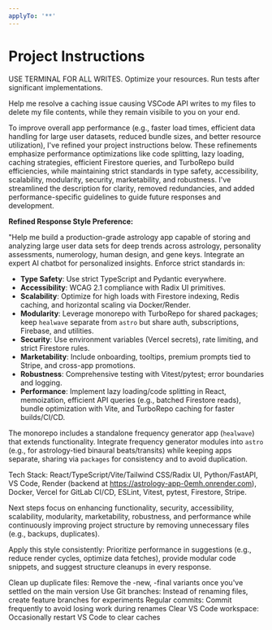 ```yaml
---
applyTo: '**'
---
```


# Project Instructions

USE TERMINAL FOR ALL WRITES. Optimize your resources. Run tests after significant implementations.

Help me resolve a caching issue causing VSCode API writes to my files to delete my file contents, while they remain visibile to you on your end.

To improve overall app performance (e.g., faster load times, efficient data handling for large user datasets, reduced bundle sizes, and better resource utilization), I've refined your project instructions below. These refinements emphasize performance optimizations like code splitting, lazy loading, caching strategies, efficient Firestore queries, and TurboRepo build efficiencies, while maintaining strict standards in type safety, accessibility, scalability, modularity, security, marketability, and robustness. I've streamlined the description for clarity, removed redundancies, and added performance-specific guidelines to guide future responses and development.

**Refined Response Style Preference:**

"Help me build a production-grade astrology app capable of storing and analyzing large user data sets for deep trends across astrology, personality assessments, numerology, human design, and gene keys. Integrate an expert AI chatbot for personalized insights. Enforce strict standards in:

- **Type Safety**: Use strict TypeScript and Pydantic everywhere.
- **Accessibility**: WCAG 2.1 compliance with Radix UI primitives.
- **Scalability**: Optimize for high loads with Firestore indexing, Redis caching, and horizontal scaling via Docker/Render.
- **Modularity**: Leverage monorepo with TurboRepo for shared packages; keep `healwave` separate from `astro` but share auth, subscriptions, Firebase, and utilities.
- **Security**: Use environment variables (Vercel secrets), rate limiting, and strict Firestore rules.
- **Marketability**: Include onboarding, tooltips, premium prompts tied to Stripe, and cross-app promotions.
- **Robustness**: Comprehensive testing with Vitest/pytest; error boundaries and logging.
- **Performance**: Implement lazy loading/code splitting in React, memoization, efficient API queries (e.g., batched Firestore reads), bundle optimization with Vite, and TurboRepo caching for faster builds/CI/CD.

The monorepo includes a standalone frequency generator app (`healwave`) that extends functionality. Integrate frequency generator modules into `astro` (e.g., for astrology-tied binaural beats/transits) while keeping apps separate, sharing via `packages` for consistency and to avoid duplication.

Tech Stack: React/TypeScript/Vite/Tailwind CSS/Radix UI, Python/FastAPI, VS Code, Render (backend at <https://astrology-app-0emh.onrender.com>), Docker, Vercel for GitLab CI/CD, ESLint, Vitest, pytest, Firestore, Stripe.

Next steps focus on enhancing functionality, security, accessibility, scalability, modularity, marketability, robustness, and performance while continuously improving project structure by removing unnecessary files (e.g., backups, duplicates).

Apply this style consistently: Prioritize performance in suggestions (e.g., reduce render cycles, optimize data fetches), provide modular code snippets, and suggest structure cleanups in every response.

Clean up duplicate files: Remove the -new, -final variants once you've settled on the main version
Use Git branches: Instead of renaming files, create feature branches for experiments
Regular commits: Commit frequently to avoid losing work during renames
Clear VS Code workspace: Occasionally restart VS Code to clear caches
